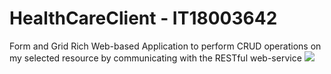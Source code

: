 # HealthCareClient - IT18003642

Form and Grid Rich Web-based Application to perform CRUD operations on my selected resource by communicating with the RESTful web-service
<img src= "https://cdn2.iconfinder.com/data/icons/health-care-rounded-3/512/xxx010-512.png">
